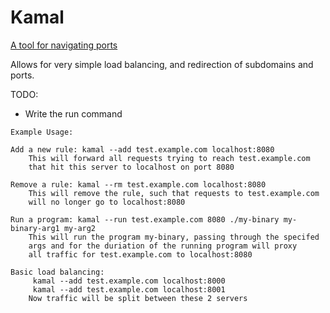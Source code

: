# Kamal
[A tool for navigating ports](https://en.wikipedia.org/wiki/Kamal_(navigation))

Allows for very simple load balancing, and redirection of subdomains and ports.

TODO:
 - Write the run command
```
Example Usage:

Add a new rule: kamal --add test.example.com localhost:8080
	This will forward all requests trying to reach test.example.com
	that hit this server to localhost on port 8080

Remove a rule: kamal --rm test.example.com localhost:8080
	This will remove the rule, such that requests to test.example.com
	will no longer go to localhost:8080

Run a program: kamal --run test.example.com 8080 ./my-binary my-binary-arg1 my-arg2
	This will run the program my-binary, passing through the specifed
	args and for the duriation of the running program will proxy
	all traffic for test.example.com to localhost:8080

Basic load balancing:
	 kamal --add test.example.com localhost:8000
	 kamal --add test.example.com localhost:8001
	Now traffic will be split between these 2 servers

```
